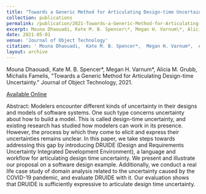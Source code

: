 ```yaml
---
title: "Towards a Generic Method for Articulating Design-time Uncertainty"
collection: publications
permalink: /publication/2021-Towards-a-Generic-Method-for-Articulating-Design-time-Uncertainty
excerpt: Mouna Dhaouadi, Kate M. B. Spencer\*, Megan H. Varnum\*, Alicia M. Grubb, Michalis Famelis
date: 2021-05-01
venue: 'Journal of Object Technology'
citation: ' Mouna Dhaouadi,  Kate M. B. Spencer*,  Megan H. Varnum*,  Alicia M. Grubb,  Michalis Famelis, "Towards a Generic Method for Articulating Design-time Uncertainty." Journal of Object Technology, 2021.'
layout: archive
---
```

 Mouna Dhaouadi,  Kate M. B. Spencer\*,  Megan H. Varnum\*,  Alicia M. Grubb,  Michalis Famelis, "Towards a Generic Method for Articulating Design-time Uncertainty." Journal of Object Technology, 2021.

[Available Online](http://www.jot.fm/issues/issue_2021_03/article3.pdf)

Abstract: Modelers encounter different kinds of uncertainty in their designs and models of software systems. One such type concerns uncertainty about how to build a model. This is called design-time uncertainty, and existing research has studied how modelers can work in its presence. However, the process by which they come to elicit and express their uncertainties remains unclear. In this paper, we take steps towards addressing this gap by introducing DRUIDE (Design and Requirements Uncertainty Integrated Development Environment), a language and workflow for articulating design time uncertainty. We present and illustrate our proposal on a software design example. Additionally, we conduct a real life case study of domain analysis related to the uncertainty caused by the COVID-19 pandemic, and evaluate DRUIDE with it. Our evaluation shows that DRUIDE is sufficiently expressive to articulate design time uncertainty.
